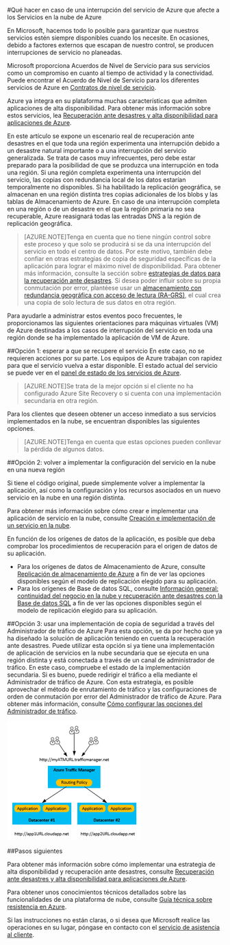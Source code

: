 <properties
	pageTitle="Qué hacer en caso de una interrupción del servicio de Azure que afecte a los Servicios en la nube de Azure | Microsoft Azure"
	description="Descubra qué hacer en caso de que se produzca una interrupción del servicio de Azure que afecte a los Servicios en la nube de Azure."
	services="cloud-services"
	documentationCenter=""
	authors="kmouss"
	manager="drewm"
	editor=""/>

<tags
	ms.service="cloud-services"
	ms.workload="cloud-services"
	ms.tgt_pltfrm="na"
	ms.devlang="na"
	ms.topic="article"
	ms.date="05/16/2016"
	ms.author="kmouss;aglick"/>

#Qué hacer en caso de una interrupción del servicio de Azure que afecte a los Servicios en la nube de Azure

En Microsoft, hacemos todo lo posible para garantizar que nuestros servicios estén siempre disponibles cuando los necesite. En ocasiones, debido a factores externos que escapan de nuestro control, se producen interrupciones de servicio no planeadas.

Microsoft proporciona Acuerdos de Nivel de Servicio para sus servicios como un compromiso en cuanto al tiempo de actividad y la conectividad. Puede encontrar el Acuerdo de Nivel de Servicio para los diferentes servicios de Azure en [Contratos de nivel de servicio](https://azure.microsoft.com/support/legal/sla/).

Azure ya integra en su plataforma muchas características que admiten aplicaciones de alta disponibilidad. Para obtener más información sobre estos servicios, lea [Recuperación ante desastres y alta disponibilidad para aplicaciones de Azure](../resiliency/resiliency-disaster-recovery-high-availability-azure-applications.md).

En este artículo se expone un escenario real de recuperación ante desastres en el que toda una región experimenta una interrupción debido a un desastre natural importante o a una interrupción del servicio generalizada. Se trata de casos muy infrecuentes, pero debe estar preparado para la posibilidad de que se produzca una interrupción en toda una región. Si una región completa experimenta una interrupción del servicio, las copias con redundancia local de los datos estarían temporalmente no disponibles. Si ha habilitado la replicación geográfica, se almacenan en una región distinta tres copias adicionales de los blobs y las tablas de Almacenamiento de Azure. En caso de una interrupción completa en una región o de un desastre en el que la región primaria no sea recuperable, Azure reasignará todas las entradas DNS a la región de replicación geográfica.

>[AZURE.NOTE]Tenga en cuenta que no tiene ningún control sobre este proceso y que solo se producirá si se da una interrupción del servicio en todo el centro de datos. Por este motivo, también debe confiar en otras estrategias de copia de seguridad específicas de la aplicación para lograr el máximo nivel de disponibilidad. Para obtener más información, consulte la sección sobre [estrategias de datos para la recuperación ante desastres](../resiliency/resiliency-disaster-recovery-high-availability-azure-applications.md#DSDR). Si desea poder influir sobre su propia conmutación por error, plantéese usar un [almacenamiento con redundancia geográfica con acceso de lectura (RA-GRS)](../storage/storage-redundancy.md#read-access-geo-redundant-storage), el cual crea una copia de solo lectura de sus datos en otra región.

Para ayudarle a administrar estos eventos poco frecuentes, le proporcionamos las siguientes orientaciones para máquinas virtuales (VM) de Azure destinadas a los casos de interrupción del servicio en toda una región donde se ha implementado la aplicación de VM de Azure.

##Opción 1: esperar a que se recupere el servicio
En este caso, no se requieren acciones por su parte. Los equipos de Azure trabajan con rapidez para que el servicio vuelva a estar disponible. El estado actual del servicio se puede ver en el [panel de estado de los servicios de Azure](https://azure.microsoft.com/status/).

>[AZURE.NOTE]Se trata de la mejor opción si el cliente no ha configurado Azure Site Recovery o si cuenta con una implementación secundaria en otra región.

Para los clientes que deseen obtener un acceso inmediato a sus servicios implementados en la nube, se encuentran disponibles las siguientes opciones.

>[AZURE.NOTE]Tenga en cuenta que estas opciones pueden conllevar la pérdida de algunos datos.

##Opción 2: volver a implementar la configuración del servicio en la nube en una nueva región

Si tiene el código original, puede simplemente volver a implementar la aplicación, así como la configuración y los recursos asociados en un nuevo servicio en la nube en una región distinta.

Para obtener más información sobre cómo crear e implementar una aplicación de servicio en la nube, consulte [Creación e implementación de un servicio en la nube](./cloud-services-how-to-create-deploy-portal.md).

En función de los orígenes de datos de la aplicación, es posible que deba comprobar los procedimientos de recuperación para el origen de datos de su aplicación.
  * Para los orígenes de datos de Almacenamiento de Azure, consulte [Replicación de almacenamiento de Azure](../storage/storage-redundancy.md#read-access-geo-redundant-storage) a fin de ver las opciones disponibles según el modelo de replicación elegido para su aplicación.
  * Para los orígenes de Base de datos SQL, consulte [Información general: continuidad del negocio en la nube y recuperación ante desastres con la Base de datos SQL](../sql-database/sql-database-business-continuity.md) a fin de ver las opciones disponibles según el modelo de replicación elegido para su aplicación.

##Opción 3: usar una implementación de copia de seguridad a través del Administrador de tráfico de Azure
Para esta opción, se da por hecho que ya ha diseñado la solución de aplicación teniendo en cuenta la recuperación ante desastres. Puede utilizar esta opción si ya tiene una implementación de aplicación de servicios en la nube secundaria que se ejecuta en una región distinta y está conectada a través de un canal de administrador de tráfico. En este caso, compruebe el estado de la implementación secundaria. Si es bueno, puede redirigir el tráfico a ella mediante el Administrador de tráfico de Azure. Con esta estrategia, es posible aprovechar el método de enrutamiento de tráfico y las configuraciones de orden de conmutación por error del Administrador de tráfico de Azure. Para obtener más información, consulte [Cómo configurar las opciones del Administrador de tráfico](../traffic-manager/traffic-manager-overview.md#how-to-configure-traffic-manager-settings).

![Equilibrio de los Servicios en la nube de Azure en distintas regiones con el Administrador de tráfico de Azure](./media/cloud-services-disaster-recovery-guidance/using-azure-traffic-manager.png)

##Pasos siguientes

Para obtener más información sobre cómo implementar una estrategia de alta disponibilidad y recuperación ante desastres, consulte [Recuperación ante desastres y alta disponibilidad para aplicaciones de Azure](../resiliency/resiliency-disaster-recovery-high-availability-azure-applications.md).

Para obtener unos conocimientos técnicos detallados sobre las funcionalidades de una plataforma de nube, consulte [Guía técnica sobre resistencia en Azure](../resiliency/resiliency-technical-guidance.md).

Si las instrucciones no están claras, o si desea que Microsoft realice las operaciones en su lugar, póngase en contacto con el [servicio de asistencia al cliente](https://portal.azure.com/#blade/Microsoft_Azure_Support/HelpAndSupportBlade).

<!---HONumber=AcomDC_0629_2016-->